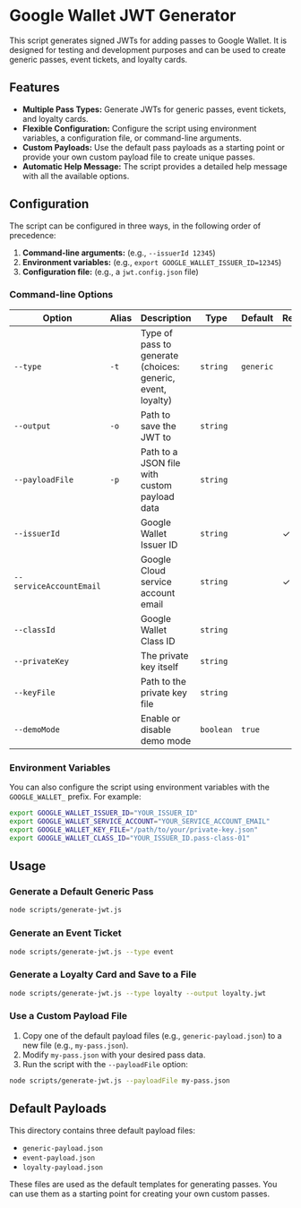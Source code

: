 # Google Wallet JWT Generator

This script generates signed JWTs for adding passes to Google Wallet. It is designed for testing and development purposes and can be used to create generic passes, event tickets, and loyalty cards.

## Features

- **Multiple Pass Types:** Generate JWTs for generic passes, event tickets, and loyalty cards.
- **Flexible Configuration:** Configure the script using environment variables, a configuration file, or command-line arguments.
- **Custom Payloads:** Use the default pass payloads as a starting point or provide your own custom payload file to create unique passes.
- **Automatic Help Message:** The script provides a detailed help message with all the available options.

## Configuration

The script can be configured in three ways, in the following order of precedence:

1.  **Command-line arguments:** (e.g., `--issuerId 12345`)
2.  **Environment variables:** (e.g., `export GOOGLE_WALLET_ISSUER_ID=12345`)
3.  **Configuration file:** (e.g., a `jwt.config.json` file)

### Command-line Options

| Option                  | Alias | Description                                                 | Type      | Default   | Required |
| ----------------------- | ----- | ----------------------------------------------------------- | --------- | --------- | -------- |
| `--type`                | `-t`  | Type of pass to generate (choices: generic, event, loyalty) | `string`  | `generic` |          |
| `--output`              | `-o`  | Path to save the JWT to                                     | `string`  |           |          |
| `--payloadFile`         | `-p`  | Path to a JSON file with custom payload data                | `string`  |           |          |
| `--issuerId`            |       | Google Wallet Issuer ID                                     | `string`  |           | ✓        |
| `--serviceAccountEmail` |       | Google Cloud service account email                          | `string`  |           | ✓        |
| `--classId`             |       | Google Wallet Class ID                                      | `string`  |           |          |
| `--privateKey`          |       | The private key itself                                      | `string`  |           |          |
| `--keyFile`             |       | Path to the private key file                                | `string`  |           |          |
| `--demoMode`            |       | Enable or disable demo mode                                 | `boolean` | `true`    |          |

### Environment Variables

You can also configure the script using environment variables with the `GOOGLE_WALLET_` prefix. For example:

```bash
export GOOGLE_WALLET_ISSUER_ID="YOUR_ISSUER_ID"
export GOOGLE_WALLET_SERVICE_ACCOUNT="YOUR_SERVICE_ACCOUNT_EMAIL"
export GOOGLE_WALLET_KEY_FILE="/path/to/your/private-key.json"
export GOOGLE_WALLET_CLASS_ID="YOUR_ISSUER_ID.pass-class-01"
```

## Usage

### Generate a Default Generic Pass

```bash
node scripts/generate-jwt.js
```

### Generate an Event Ticket

```bash
node scripts/generate-jwt.js --type event
```

### Generate a Loyalty Card and Save to a File

```bash
node scripts/generate-jwt.js --type loyalty --output loyalty.jwt
```

### Use a Custom Payload File

1.  Copy one of the default payload files (e.g., `generic-payload.json`) to a new file (e.g., `my-pass.json`).
2.  Modify `my-pass.json` with your desired pass data.
3.  Run the script with the `--payloadFile` option:

```bash
node scripts/generate-jwt.js --payloadFile my-pass.json
```

## Default Payloads

This directory contains three default payload files:

- `generic-payload.json`
- `event-payload.json`
- `loyalty-payload.json`

These files are used as the default templates for generating passes. You can use them as a starting point for creating your own custom passes.
